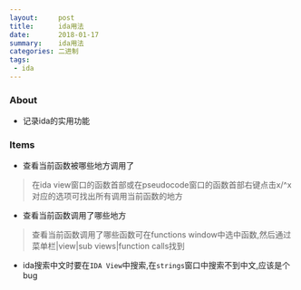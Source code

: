 ```yaml
---
layout:     post
title:      ida用法
date:       2018-01-17
summary:    ida用法
categories: 二进制
tags:
 - ida
---
```


### About


+ 记录ida的实用功能

### Items

+ 查看当前函数被哪些地方调用了
>在ida view窗口的函数首部或在pseudocode窗口的函数首部右键点击x/^x对应的选项可找出所有调用当前函数的地方

+ 查看当前函数调用了哪些地方
>查看当前函数调用了哪些函数可在functions window中选中函数,然后通过菜单栏|view|sub views|function calls找到

+ ida搜索中文时要在`IDA View`中搜索,在`strings`窗口中搜索不到中文,应该是个bug
